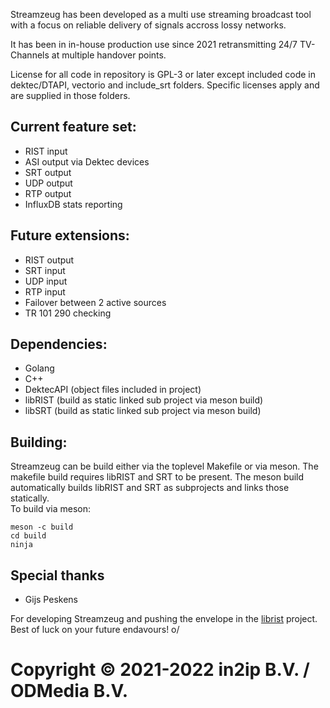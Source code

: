 Streamzeug has been developed as a multi use streaming broadcast tool 
with a focus on reliable delivery of signals accross lossy networks.

It has been in in-house production use since 2021 retransmitting 24/7
TV-Channels at multiple handover points.

License for all code in repository is GPL-3 or later except included code 
in dektec/DTAPI, vectorio and include_srt folders. Specific licenses apply
and are supplied in those folders.

## Current feature set:  
- RIST input  
- ASI  output via Dektec devices  
- SRT  output  
- UDP  output  
- RTP  output  
- InfluxDB stats reporting  

## Future extensions:  
- RIST output  
- SRT  input  
- UDP  input  
- RTP  input  
- Failover between 2 active sources  
- TR 101 290 checking  

## Dependencies:  
- Golang  
- C++  
- DektecAPI (object files included in project)  
- libRIST (build as static linked sub project via meson build)  
- libSRT  (build as static linked sub project via meson build)  
  
## Building:
Streamzeug can be build either via the toplevel Makefile or via meson.
The makefile build requires libRIST and SRT to be present.
The meson build automatically builds libRIST and SRT as subprojects
and links those statically.  
To build via meson:
```
meson -c build  
cd build  
ninja  
```

## Special thanks
- Gijs Peskens

For developing Streamzeug and pushing the envelope in the [librist](https://code.videolan.org/rist/librist) project. Best of luck on your future endavours! o/

# Copyright © 2021-2022 in2ip B.V. / ODMedia B.V.
